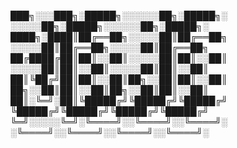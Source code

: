 
███╗░░░███╗░█████╗░░░░░░██╗░█████╗░  ░░░░░██╗░█████╗░░░░░░██╗░█████╗░
████╗░████║██╔══██╗░░░░░██║██╔══██╗  ░░░░░██║██╔══██╗░░░░░██║██╔══██╗
██╔████╔██║██║░░██║░░░░░██║██║░░██║  ░░░░░██║██║░░██║░░░░░██║██║░░██║
██║╚██╔╝██║██║░░██║██╗░░██║██║░░██║  ██╗░░██║██║░░██║██╗░░██║██║░░██║
██║░╚═╝░██║╚█████╔╝╚█████╔╝╚█████╔╝  ╚█████╔╝╚█████╔╝╚█████╔╝╚█████╔╝
╚═╝░░░░░╚═╝░╚════╝░░╚════╝░░╚════╝░  ░╚════╝░░╚════╝░░╚════╝░░╚════╝░
